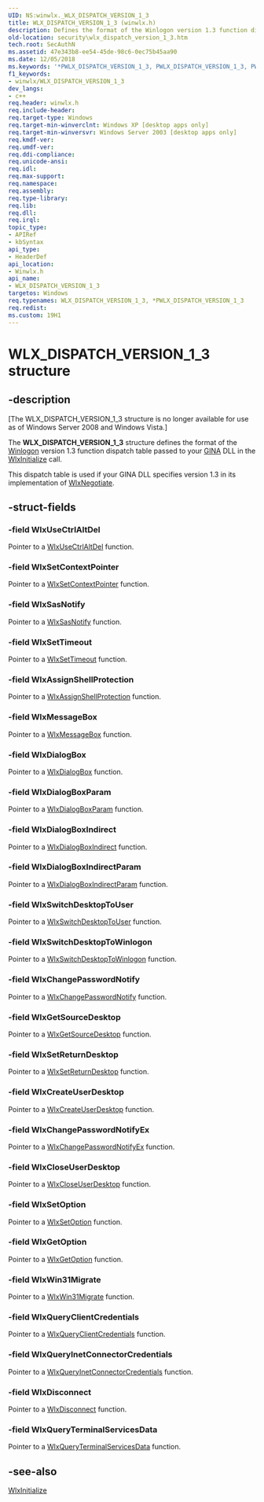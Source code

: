 ```yaml
---
UID: NS:winwlx._WLX_DISPATCH_VERSION_1_3
title: WLX_DISPATCH_VERSION_1_3 (winwlx.h)
description: Defines the format of the Winlogon version 1.3 function dispatch table passed to your GINA DLL in the WlxInitialize call.
old-location: security\wlx_dispatch_version_1_3.htm
tech.root: SecAuthN
ms.assetid: 47e343b8-ee54-45de-98c6-0ec75b45aa90
ms.date: 12/05/2018
ms.keywords: '*PWLX_DISPATCH_VERSION_1_3, PWLX_DISPATCH_VERSION_1_3, PWLX_DISPATCH_VERSION_1_3 structure pointer [Security], WLX_DISPATCH_VERSION_1_3, WLX_DISPATCH_VERSION_1_3 structure [Security], _gina_wlx_dispatch_version_1_3, security.wlx_dispatch_version_1_3, winwlx/PWLX_DISPATCH_VERSION_1_3, winwlx/WLX_DISPATCH_VERSION_1_3'
f1_keywords:
- winwlx/WLX_DISPATCH_VERSION_1_3
dev_langs:
- c++
req.header: winwlx.h
req.include-header: 
req.target-type: Windows
req.target-min-winverclnt: Windows XP [desktop apps only]
req.target-min-winversvr: Windows Server 2003 [desktop apps only]
req.kmdf-ver: 
req.umdf-ver: 
req.ddi-compliance: 
req.unicode-ansi: 
req.idl: 
req.max-support: 
req.namespace: 
req.assembly: 
req.type-library: 
req.lib: 
req.dll: 
req.irql: 
topic_type:
- APIRef
- kbSyntax
api_type:
- HeaderDef
api_location:
- Winwlx.h
api_name:
- WLX_DISPATCH_VERSION_1_3
targetos: Windows
req.typenames: WLX_DISPATCH_VERSION_1_3, *PWLX_DISPATCH_VERSION_1_3
req.redist: 
ms.custom: 19H1
---
```


# WLX_DISPATCH_VERSION_1_3 structure


## -description


<p class="CCE_Message">[The WLX_DISPATCH_VERSION_1_3 structure is no longer available for use as of Windows Server 2008 and Windows Vista.]

The <b>WLX_DISPATCH_VERSION_1_3</b> structure defines the format of the <a href="https://docs.microsoft.com/windows/desktop/SecGloss/w-gly">Winlogon</a> version 1.3 function dispatch table passed to your <a href="https://docs.microsoft.com/windows/desktop/SecGloss/g-gly">GINA</a> DLL in the 
<a href="https://docs.microsoft.com/windows/desktop/api/winwlx/nf-winwlx-wlxinitialize">WlxInitialize</a> call.

This dispatch table is used if your GINA DLL specifies version 1.3 in its implementation of 
<a href="https://docs.microsoft.com/windows/desktop/api/winwlx/nf-winwlx-wlxnegotiate">WlxNegotiate</a>.


## -struct-fields




### -field WlxUseCtrlAltDel

Pointer to a <a href="https://docs.microsoft.com/windows/desktop/api/winwlx/nc-winwlx-pwlx_use_ctrl_alt_del">WlxUseCtrlAltDel</a> function.


### -field WlxSetContextPointer

Pointer to a <a href="https://docs.microsoft.com/windows/desktop/api/winwlx/nc-winwlx-pwlx_set_context_pointer">WlxSetContextPointer</a> function.


### -field WlxSasNotify

Pointer to a <a href="https://docs.microsoft.com/windows/desktop/api/winwlx/nc-winwlx-pwlx_sas_notify">WlxSasNotify</a> function.


### -field WlxSetTimeout

Pointer to a <a href="https://docs.microsoft.com/windows/desktop/api/winwlx/nc-winwlx-pwlx_set_timeout">WlxSetTimeout</a> function.


### -field WlxAssignShellProtection

Pointer to a <a href="https://docs.microsoft.com/windows/desktop/api/winwlx/nc-winwlx-pwlx_assign_shell_protection">WlxAssignShellProtection</a> function.


### -field WlxMessageBox

Pointer to a <a href="https://docs.microsoft.com/windows/desktop/api/winwlx/nc-winwlx-pwlx_message_box">WlxMessageBox</a> function.


### -field WlxDialogBox

Pointer to a <a href="https://docs.microsoft.com/windows/desktop/api/winwlx/nc-winwlx-pwlx_dialog_box">WlxDialogBox</a> function.


### -field WlxDialogBoxParam

Pointer to a <a href="https://docs.microsoft.com/windows/desktop/api/winwlx/nc-winwlx-pwlx_dialog_box_param">WlxDialogBoxParam</a> function.


### -field WlxDialogBoxIndirect

Pointer to a <a href="https://docs.microsoft.com/windows/desktop/api/winwlx/nc-winwlx-pwlx_dialog_box_indirect">WlxDialogBoxIndirect</a> function.


### -field WlxDialogBoxIndirectParam

Pointer to a <a href="https://docs.microsoft.com/windows/desktop/api/winwlx/nc-winwlx-pwlx_dialog_box_indirect_param">WlxDialogBoxIndirectParam</a> function.


### -field WlxSwitchDesktopToUser

Pointer to a <a href="https://docs.microsoft.com/windows/desktop/api/winwlx/nc-winwlx-pwlx_switch_desktop_to_user">WlxSwitchDesktopToUser</a> function.


### -field WlxSwitchDesktopToWinlogon

Pointer to a  <a href="https://docs.microsoft.com/windows/desktop/api/winwlx/nc-winwlx-pwlx_switch_desktop_to_winlogon">WlxSwitchDesktopToWinlogon</a> function.


### -field WlxChangePasswordNotify

Pointer to a <a href="https://docs.microsoft.com/windows/desktop/api/winwlx/nc-winwlx-pwlx_change_password_notify">WlxChangePasswordNotify</a> function.


### -field WlxGetSourceDesktop

Pointer to a <a href="https://docs.microsoft.com/windows/desktop/api/winwlx/nc-winwlx-pwlx_get_source_desktop">WlxGetSourceDesktop</a> function.


### -field WlxSetReturnDesktop

Pointer to a <a href="https://docs.microsoft.com/windows/desktop/api/winwlx/nc-winwlx-pwlx_set_return_desktop">WlxSetReturnDesktop</a> function.


### -field WlxCreateUserDesktop

Pointer to a <a href="https://docs.microsoft.com/windows/desktop/api/winwlx/nc-winwlx-pwlx_create_user_desktop">WlxCreateUserDesktop</a> function.


### -field WlxChangePasswordNotifyEx

Pointer to a <a href="https://docs.microsoft.com/windows/desktop/api/winwlx/nc-winwlx-pwlx_change_password_notify_ex">WlxChangePasswordNotifyEx</a> function.


### -field WlxCloseUserDesktop

Pointer to a <a href="https://docs.microsoft.com/windows/desktop/api/winwlx/nc-winwlx-pwlx_close_user_desktop">WlxCloseUserDesktop</a> function.


### -field WlxSetOption

Pointer to a <a href="https://docs.microsoft.com/windows/desktop/api/winwlx/nc-winwlx-pwlx_set_option">WlxSetOption</a> function.


### -field WlxGetOption

Pointer to a <a href="https://docs.microsoft.com/windows/desktop/api/winwlx/nc-winwlx-pwlx_get_option">WlxGetOption</a> function.


### -field WlxWin31Migrate

Pointer to a <a href="https://docs.microsoft.com/windows/desktop/api/winwlx/nc-winwlx-pwlx_win31_migrate">WlxWin31Migrate</a> function. 


### -field WlxQueryClientCredentials

Pointer to a <a href="https://docs.microsoft.com/windows/desktop/api/winwlx/nc-winwlx-pwlx_query_client_credentials">WlxQueryClientCredentials</a> function.


### -field WlxQueryInetConnectorCredentials

Pointer to a <a href="https://docs.microsoft.com/windows/desktop/api/winwlx/nc-winwlx-pwlx_query_ic_credentials">WlxQueryInetConnectorCredentials</a> function.


### -field WlxDisconnect

Pointer to a <a href="https://docs.microsoft.com/windows/desktop/api/winwlx/nc-winwlx-pwlx_disconnect">WlxDisconnect</a> function.


### -field WlxQueryTerminalServicesData

Pointer to a <a href="https://docs.microsoft.com/windows/desktop/api/winwlx/nc-winwlx-pwlx_query_terminal_services_data">WlxQueryTerminalServicesData</a> function.


## -see-also




<a href="https://docs.microsoft.com/windows/desktop/api/winwlx/nf-winwlx-wlxinitialize">WlxInitialize</a>
 

 

